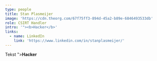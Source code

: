 ```yaml
---
type: people
title: Stan Plasmeijer
image: 'https://cdn.theorg.com/67f75ff3-894d-45a2-b89e-6846493533db'
role: CSIRT Handler
intro: '"><b>Hacker</b>'
links:
  - name: LinkedIn
    link: 'https://www.linkedin.com/in/stanplasmeijer/'
---
```

Tekst "><b>Hacker</b>
